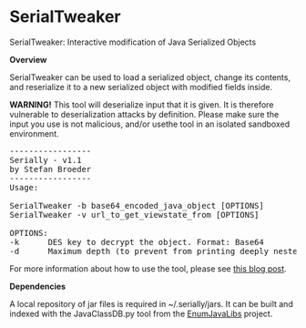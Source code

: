 # SerialTweaker 
SerialTweaker: Interactive modification of Java Serialized Objects

<b>Overview</b>

SerialTweaker can be used to load a serialized object, change its contents, and reserialize it to a new serialized object with modified fields inside.

<b> WARNING!</b> This tool will deserialize input that it is given. It is therefore vulnerable to deserialization attacks by definition. Please make sure the input you use is not malicious, and/or usethe tool in an isolated sandboxed environment.
<pre>
-----------------
Serially - v1.1
by Stefan Broeder
-----------------
Usage:

SerialTweaker -b base64_encoded_java_object [OPTIONS]
SerialTweaker -v url_to_get_viewstate_from [OPTIONS]

OPTIONS:
-k      DES key to decrypt the object. Format: Base64
-d      Maximum depth (to prevent from printing deeply nested objects). Default: 3. To disable, set 0.
</pre>
For more information about how to use the tool, please see [this blog post](https://www.redtimmy.com/web-application-hacking/interactive-modification-of-java-serialized-objects-with-serialtweaker).

<b>Dependencies</b>

A local repository of jar files is required in ~/.serially/jars. It can be built and indexed with the JavaClassDB.py tool from the [EnumJavaLibs](https://github.com/redtimmy/EnumJavaLibs) project.
